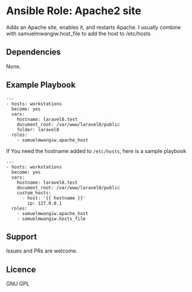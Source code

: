 
# Ansible Role: Apache2 site
Adds an Apache site, enables it, and restarts Apache. I usually combine with samuelmwangiw.host_file to add the host to /etc/hosts

## Dependencies
None.

## Example Playbook
```
---
- hosts: workstations
  become: yes
  vars:
    hostname: laravel8.test
    document_root: /var/www/laravel8/public
    folder: laravel8
  roles:
    - samuelmwangiw.apache_host
```

If You need the hostname added to `/etc/hosts`, here is a sample playbook
```
---
- hosts: workstations
  become: yes
  vars:
    hostname: laravel8.test
    document_root: /var/www/laravel8/public
    custom_hosts:
      - host: '{{ hostname }}'
        ip: 127.0.0.1
  roles:
    - samuelmwangiw.apache_host
    - samuelmwangiw.hosts_file
```

## Support

Issues and PRs are welcome.

## Licence

GNU GPL
